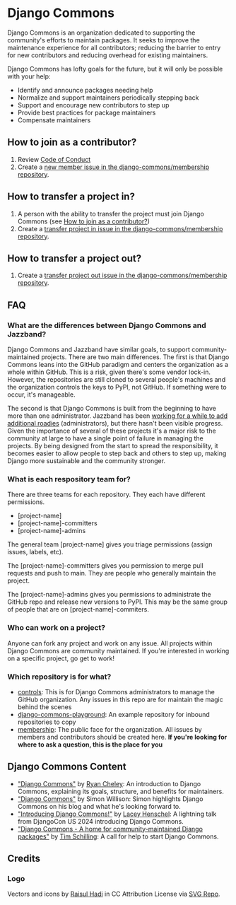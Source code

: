 # Django Commons

Django Commons is an organization dedicated to supporting the
community's efforts to maintain packages. It seeks to improve the
maintenance experience for all contributors; reducing the barrier
to entry for new contributors and reducing overhead for existing
maintainers.

Django Commons has lofty goals for the future, but it will only be
possible with your help:

- Identify and announce packages needing help
- Normalize and support maintainers periodically stepping back
- Support and encourage new contributors to step up
- Provide best practices for package maintainers
- Compensate maintainers

## How to join as a contributor?

1. Review [Code of Conduct](https://github.com/django-commons/membership/blob/main/CODE_OF_CONDUCT.md) 
2. Create a [new member issue in the django-commons/membership repository](https://github.com/django-commons/membership/issues/new/choose).

## How to transfer a project in?

1. A person with the ability to transfer the project must join Django Commons (see [How to join as a contributor?](https://github.com/django-commons/membership#how-to-join-as-a-contributor))
2. Create a [transfer project in issue in the django-commons/membership repository](https://github.com/django-commons/membership/issues/new/choose).

## How to transfer a project out?

1. Create a [transfer project out issue in the django-commons/membership repository](https://github.com/django-commons/membership/issues/new/choose).

## FAQ

### What are the differences between Django Commons and Jazzband?

Django Commons and Jazzband have similar goals, to support community-maintained projects.
There are two main differences. The first is that Django Commons leans into the GitHub
paradigm and centers the organization as a whole within GitHub. This is a risk, given
there's some vendor lock-in. However, the repositories are still cloned to several people's
machines and the organization controls the keys to PyPI, not GitHub. If something were to occur,
it's manageable.

The second is that Django Commons is built from the beginning to have more than one administrator.
Jazzband has been [working for a while to add additional roadies](https://github.com/jazzband/help/issues/196)
(administrators), but there hasn't been visible progress.  Given the importance of several of
these projects it's a major risk to the community at large to have a single point of failure
in managing the projects. By being designed from the start to spread the responsibility, it
becomes easier to allow people to step back and others to step up, making Django more sustainable
and the community stronger.

### What is each respository team for?

There are three teams for each repository. They each have different
permissions.

- [project-name]
- [project-name]-committers
- [project-name]-admins

The general team [project-name] gives you triage permissions (assign issues, labels, etc).

The [project-name]-committers gives you permission to merge pull requests and push to main.
They are people who generally maintain the project.

The [project-name]-admins gives you permissions to administrate the GitHub repo and release new versions to PyPI.
This may be the same group of people that are on [project-name]-commiters.

### Who can work on a project?

Anyone can fork any project and work on any issue. All projects within Django Commons are community
maintained. If you're interested in working on a specific project, go get to work!

### Which repository is for what?

- [controls](https://github.com/django-commons/controls): This is for Django Commons administrators
  to manage the GitHub organization. Any issues in this repo are for maintain the magic behind the scenes
- [django-commons-playground](https://github.com/django-commons/django-commons-playground): An example repository for inbound repositories to copy
- [membership](https://github.com/django-commons/membership): The public face for the organization. All issues by members and contributors should be created
  here. **If you're looking for where to ask a question, this is the place for you**

## Django Commons Content

- ["Django Commons"](https://www.ryancheley.com/2024/10/23/django-commons/) by [Ryan Cheley](github.com/ryancheley/):
  An introduction to Django Commons, explaining its goals, structure, and benefits for maintainers.
- ["Django Commons"](https://simonwillison.net/2024/Oct/8/django-commons/) by Simon Willison:
  Simon highlights Django Commons on his blog and what he's looking forward to.
- ["Introducing Django Commons!"](https://2024.djangocon.us/talks/lightning-talks-tuesday/) by [Lacey Henschel](https://github.com/williln):
  A lightning talk from DjangoCon US 2024 introducing Django Commons.
- ["Django Commons - A home for community-maintained Django packages"](https://www.better-simple.com/django/2024/05/22/looking-for-help-django-commons/) by [Tim Schilling](https://github.com/tim-schilling/):
  A call for help to start Django Commons.

## Credits

### Logo

Vectors and icons by [Raisul Hadi](https://dribbble.com/Broc_Simp?ref=svgrepo.com) in CC Attribution License via [SVG Repo](https://www.svgrepo.com/).
